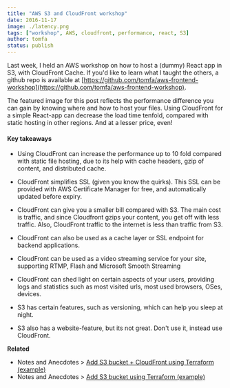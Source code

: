 ```yaml
---
title: "AWS S3 and CloudFront workshop"
date: 2016-11-17
image: ./latency.png
tags: ["workshop", AWS, cloudfront, performance, react, S3]
author: tomfa
status: publish
---
```


Last week, I held an AWS workshop on how to host a (dummy) React app in S3, with CloudFront Cache. If you'd like to learn what I taught the others, a github repo is available at [https://github.com/tomfa/aws-frontend-workshop](https://github.com/tomfa/aws-frontend-workshop). 

The featured image for this post reflects the performance difference you can gain by knowing where and how to host your files. Using CloudFront for a simple React-app can decrease the load time tenfold, compared with static hosting in other regions. And at a lesser price, even! 

#### Key takeaways

*   Using CloudFront can increase the performance up to 10 fold compared with static file hosting, due to its help with cache headers, gzip of content, and distributed cache.

*   CloudFront simplifies SSL (given you know the quirks). This SSL can be provided with AWS Certificate Manager for free, and automatically updated before expiry.

*   CloudFront can give you a smaller bill compared with S3. The main cost is traffic, and since Cloudfront gzips your content, you get off with less traffic. Also, CloudFront traffic to the internet is less than traffic from S3.

*   CloudFront can also be used as a cache layer or SSL endpoint for backend applications.

*   CloudFront can be used as a video streaming service for your site, supporting RTMP, Flash and Microsoft Smooth Streaming

*   CloudFront can shed light on certain aspects of your users, providing logs and statistics such as most visited urls, most used browsers, OSes, devices.

*   S3 has certain features, such as versioning, which can help you sleep at night.

*   S3 also has a website-feature, but its not great. Don't use it, instead use CloudFront.

**Related**

*   Notes and Anecdotes > [Add S3 bucket + CloudFront using Terraform (example)](http://notes.webutvikling.org/s3-bucket-cloudfront-using-terraform/)
*   Notes and Anecdotes > [Add S3 bucket using Terraform (example)](http://notes.webutvikling.org/add-s3-bucket-using-terraform/)
